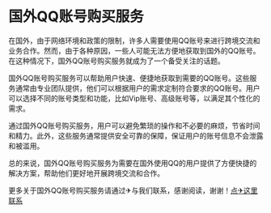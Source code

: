 # 国外QQ账号购买服务

在国外，由于网络环境和政策的限制，许多人需要使用QQ账号来进行跨境交流和业务合作。然而，由于各种原因，一些人可能无法方便地获取到国外的QQ账号。在这种情况下，国外QQ账号购买服务就成为了一个备受关注的话题。

国外QQ账号购买服务可以帮助用户快速、便捷地获取到需要的QQ账号。这些服务通常由专业团队提供，他们可以根据用户的需求定制符合要求的QQ账号。用户可以选择不同的账号类型和功能，比如Vip账号、高级账号等，以满足其个性化的需求。

通过国外QQ账号购买服务，用户可以避免繁琐的操作和不必要的麻烦，节省时间和精力。此外，这些服务通常提供安全可靠的保障，保证用户的账号信息不会泄露和被滥用。

总的来说，国外QQ账号购买服务为需要在国外使用QQ的用户提供了方便快捷的解决方案，帮助他们更好地开展跨境交流和合作。

更多关于国外QQ账号购买服务请通过✈与我们联系，感谢阅读，谢谢！[点✈这里联系](https://d.k02.cc)